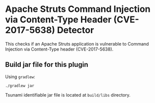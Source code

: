 # Apache Struts Command Injection via Content-Type Header (CVE-2017-5638) Detector

This checks if an Apache Struts application is vulnerable to Command Injection 
via Content-Type header (CVE-2017-5638).

## Build jar file for this plugin

Using `gradlew`:

```shell
./gradlew jar
```

Tsunami identifiable jar file is located at `build/libs` directory.
